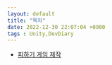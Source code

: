 ```yaml
---
layout: default
title: "목차"
date: 2022-12-30 22:07:04 +0900
tags : Unity,DevDiary
---
```

<!-- * [미니게임 제작](./miniGameFolder/miniGame.html) -->

* [피하기 게임 제작](./AvoidGameFolder/AvoidGame.html)

<br>

<!-- * [텍스트게임 제작](./textGameFolder/textGame.html) -->
